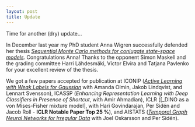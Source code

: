 ```yaml
---
layout: post
title: Update
---
```


Time for another (dry) update...

In December last year my PhD student Anna Wigren successfully defended her thesis [_Sequential Monte Carlo methods for conjugate state-space models_](https://www.diva-portal.org/smash/record.jsf?pid=diva2%3A1703961&dswid=9281). Congratulations Anna! Thanks to the opponent Simon Maskell and the grading committee Harri Lähdesmäki, Víctor Elvira and Tatjana Pavlenko for your excellent review of the thesis.

We got a few papers accepted for publication at
ICONIP ([_Active Learning with Weak Labels for Gaussian_](https://arxiv.org/abs/2204.08335) with Amanda Olmin, Jakob Lindqvist, and Lennart Svensson),
ICASSP (_Enhancing Representation Learning with Deep Classifiers in Presence of Shortcut_, with Amir Ahmadian),
ICLR ([_DINO as a von Mises-Fisher mixture model], with Hari Govindarajan, Per Sidén and Jacob Roll - **ICLR Notable Paper Top 25 %**), and
AISTATS ([_Temporal Graph Neural Networks for Irregular Data_](https://arxiv.org/abs/2302.08415) with Joel Oskarsson and Per Sidén).
